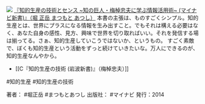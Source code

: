 
[![](https://images-fe.ssl-images-amazon.com/images/I/51N9v2FE47L._SL160_.jpg)](http://www.amazon.co.jp/exec/obidos/ASIN/4839947031/choiyaki81-22/ref=nosim)
[『知的生産の技術とセンス ~知の巨人・梅棹忠夫に学ぶ情報活用術~ (マイナビ新書)』（堀 正岳 まつもと あつし）](http://www.amazon.co.jp/exec/obidos/ASIN/4839947031/choiyaki81-22/ref=nosim)
本書の主張は、ものすごくシンプル。知的生産とは、世界にプラスになる情報を生み出すこと。でもそれは構える必要はなく、あなた自身の感性、見方、興味で世界を切り取ればいい。それを発信する場は揃ってる。さぁ、知的生産していこうではないか、というもの。
すごく素敵で、ぼくも知的生産という活動をずっと続けていきたいな。万人にできるのが、知的生産なんやから。

- [[C『知的生産の技術 (岩波新書)』（梅棹忠夫）]]

#知的生産 #知的生産の技術 

著者： #堀正岳 #まつもとあつし 
出版社： #マイナビ
発行：2014